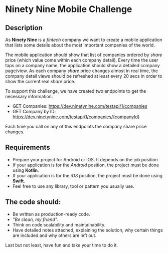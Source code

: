# Ninety Nine Mobile Challenge

## Description

As **Ninety Nine** is a *fintech* company we want to create a mobile application that lists some details about the most important companies of the world.

The mobile application should show that list of companies ordered by *share* price (which value come within each company detail).
Every time the user taps on a company name, the application should show a detailed company page/view. As each company *share* price changes almost in real time, the company detail views should be refreshed at least every 20 secs in order to show the current real *share* price.

To support this challenge, we have created two endpoints to get the necessary information:
- GET Companies: https://dev.ninetynine.com/testapi/1/companies
- GET Company by ID: https://dev.ninetynine.com/testapi/1/companies/{companyId}

Each time you call on any of this endpoints the company share price changes.

## Requirements

- Prepare your project for Android or iOS. It depends on the job position.
- If your application is for the *Android* position, the project must be done using **Kotlin**.
- If your application is for the *iOS* position, the project must be done using **Swift**.
- Feel free to use any library, tool or pattern you usually use.

## The code should:

- Be written as production-ready code.
- *"Be clean, my friend"*.
- Think on code scalability and maintainability.
- Have detailed notes attached, explaining the solution, why certain things are included and why others are left out.

Last but not least, have fun and take your time to do it.

